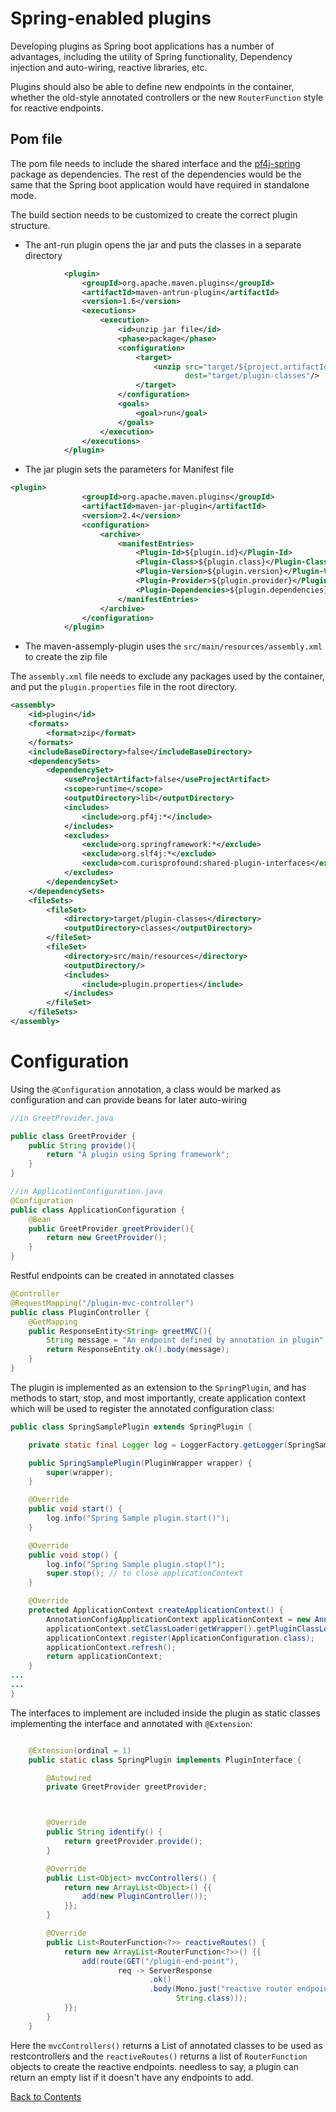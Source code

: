 # Spring-enabled plugins

Developing plugins as Spring boot applications has a number of advantages, including the utility of 
Spring functionality, Dependency injection and auto-wiring, reactive libraries, etc. 

Plugins should also be able to define new endpoints in the container, whether the old-style annotated 
controllers or the new ```RouterFunction``` style for reactive endpoints.  

## Pom file

The pom file needs to include the shared interface and the [pf4j-spring](https://github.com/pf4j/pf4j-spring) package as dependencies. 
The rest of the dependencies would be the same that the Spring boot application would have required
in standalone mode. 

The build section needs to be customized to create the correct plugin structure. 

* The ant-run plugin opens the jar and puts the classes in a separate directory

```xml
            <plugin>
                <groupId>org.apache.maven.plugins</groupId>
                <artifactId>maven-antrun-plugin</artifactId>
                <version>1.6</version>
                <executions>
                    <execution>
                        <id>unzip jar file</id>
                        <phase>package</phase>
                        <configuration>
                            <target>
                                <unzip src="target/${project.artifactId}-${project.version}.${project.packaging}"
                                       dest="target/plugin-classes"/>
                            </target>
                        </configuration>
                        <goals>
                            <goal>run</goal>
                        </goals>
                    </execution>
                </executions>
            </plugin>
```

* The jar plugin sets the parameters for Manifest file

```xml
<plugin>
                <groupId>org.apache.maven.plugins</groupId>
                <artifactId>maven-jar-plugin</artifactId>
                <version>2.4</version>
                <configuration>
                    <archive>
                        <manifestEntries>
                            <Plugin-Id>${plugin.id}</Plugin-Id>
                            <Plugin-Class>${plugin.class}</Plugin-Class>
                            <Plugin-Version>${plugin.version}</Plugin-Version>
                            <Plugin-Provider>${plugin.provider}</Plugin-Provider>
                            <Plugin-Dependencies>${plugin.dependencies}</Plugin-Dependencies>
                        </manifestEntries>
                    </archive>
                </configuration>
            </plugin>
```

* The maven-assemply-plugin uses the ```src/main/resources/assembly.xml``` to create the zip file

The ```assembly.xml``` file needs to exclude any packages used by the container,
and put the ```plugin.properties``` file in the root directory.

```xml
<assembly>
    <id>plugin</id>
    <formats>
        <format>zip</format>
    </formats>
    <includeBaseDirectory>false</includeBaseDirectory>
    <dependencySets>
        <dependencySet>
            <useProjectArtifact>false</useProjectArtifact>
            <scope>runtime</scope>
            <outputDirectory>lib</outputDirectory>
            <includes>
                <include>org.pf4j:*</include>
            </includes>
            <excludes>
                <exclude>org.springframework:*</exclude>
                <exclude>org.slf4j:*</exclude>
                <exclude>com.curisprofound:shared-plugin-interfaces</exclude>
            </excludes>
        </dependencySet>
    </dependencySets>
    <fileSets>
        <fileSet>
            <directory>target/plugin-classes</directory>
            <outputDirectory>classes</outputDirectory>
        </fileSet>
        <fileSet>
            <directory>src/main/resources</directory>
            <outputDirectory/>
            <includes>
                <include>plugin.properties</include>
            </includes>
        </fileSet>
    </fileSets>
</assembly>
```

# Configuration 

Using the ```@Configuration``` annotation, a class would be marked as configuration and can provide beans for later auto-wiring

```java
//in GreetProvider.java

public class GreetProvider {
    public String provide(){
        return "A plugin using Spring framework";
    }
}

//in ApplicationConfiguration.java
@Configuration
public class ApplicationConfiguration {
    @Bean
    public GreetProvider greetProvider(){
        return new GreetProvider();
    }
}
```

Restful endpoints can be created in annotated classes

```java
@Controller
@RequestMapping("/plugin-mvc-controller")
public class PluginController {
    @GetMapping
    public ResponseEntity<String> greetMVC(){
        String message = "An endpoint defined by annotation in plugin";
        return ResponseEntity.ok().body(message);
    }
}
```

The plugin is implemented as an extension to the ```SpringPlugin```, and has 
methods to start, stop, and most importantly, create application context which 
will be used to register the annotated configuration class:

```java
public class SpringSamplePlugin extends SpringPlugin {

    private static final Logger log = LoggerFactory.getLogger(SpringSamplePlugin.class);

    public SpringSamplePlugin(PluginWrapper wrapper) {
        super(wrapper);
    }

    @Override
    public void start() {
        log.info("Spring Sample plugin.start()");
    }

    @Override
    public void stop() {
        log.info("Spring Sample plugin.stop()");
        super.stop(); // to close applicationContext
    }

    @Override
    protected ApplicationContext createApplicationContext() {
        AnnotationConfigApplicationContext applicationContext = new AnnotationConfigApplicationContext();
        applicationContext.setClassLoader(getWrapper().getPluginClassLoader());
        applicationContext.register(ApplicationConfiguration.class);
        applicationContext.refresh();
        return applicationContext;
    }
...
...
}
```

The interfaces to implement are included inside the plugin as static classes implementing the interface and annotated with ```@Extension```:

```java

    @Extension(ordinal = 1)
    public static class SpringPlugin implements PluginInterface {

        @Autowired
        private GreetProvider greetProvider;



        @Override
        public String identify() {
            return greetProvider.provide();
        }

        @Override
        public List<Object> mvcControllers() {
            return new ArrayList<Object>() {{
                add(new PluginController());
            }};
        }

        @Override
        public List<RouterFunction<?>> reactiveRoutes() {
            return new ArrayList<RouterFunction<?>>() {{
                add(route(GET("/plugin-end-point"),
                        req -> ServerResponse
                               .ok()
                               .body(Mono.just("reactive router endpoint"),
                                     String.class)));
            }};
        }
    }
```

Here the ```mvcControllers()``` returns a List of annotated classes to be used as restcontrollers and the ```reactiveRoutes()``` returns a list of ```RouterFunction``` objects to create the reactive endpoints. needless to say, 
a plugin can return an empty list if it doesn't have any endpoints to add.

[Back to Contents](../#contents)
